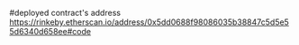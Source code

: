 #deployed contract's address
https://rinkeby.etherscan.io/address/0x5dd0688f98086035b38847c5d5e55d6340d658ee#code
